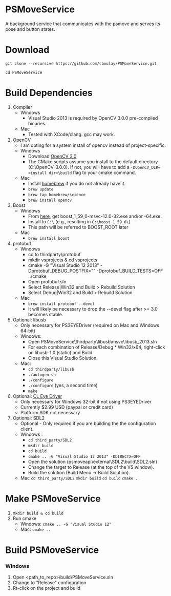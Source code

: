 # PSMoveService
A background service that communicates with the psmove and serves its pose and button states.

# Download

`git clone --recursive https://github.com/cboulay/PSMoveService.git`

`cd PSMoveService`

# Build Dependencies

1. Compiler
    * Windows
        * Visual Studio 2013 is required by OpenCV 3.0.0 pre-compiled binaries.
    * Mac
        * Tested with XCode/clang. gcc may work.
1. OpenCV
    * I am opting for a system install of opencv instead of project-specific.
    * Windows
        * Download [OpenCV 3.0](http://sourceforge.net/projects/opencvlibrary/files/opencv-win/3.0.0/opencv-3.0.0.exe/download)
        * The CMake scripts assume you install to the default directory (C:\OpenCV-3.0.0).
        If not, you will have to add a `-DOpenCV_DIR=<install dir>\build` flag to your cmake command.
    * Mac
        * Install [homebrew](http://brew.sh/) if you do not already have it.
        * `brew update`
        * `brew tap homebrew/science`
        * `brew install opencv`
1. Boost
    * Windows
        * From [here](sourceforge.net/projects/boost/files/boost-binaries/1.59.0/),
        get boost_1_59_0-msvc-12.0-32.exe and/or -64.exe.
        * Install to `C:\` (e.g., resulting in `C:\boost_1_59_0\`)
        * This path will be referred to BOOST_ROOT later
    * Mac
        * `brew install boost`
1. protobuf
    * Windows        
        * cd to thirdparty\protobuf
        * mkdir vsprojects & cd vsprojects
        * cmake -G "Visual Studio 12 2013" -Dprotobuf_DEBUG_POSTFIX="" -Dprotobuf_BUILD_TESTS=OFF ../cmake
        * Open protobuf.sln
        * Select Release|Win32 and Build > Rebuild Solution
        * Select Debug|Win32 and Build > Rebuild Solution
    * Mac
        * `brew install protobuf --devel`
        * It will likely be necessary to drop the --devel flag after >= 3.0 becomes stable.
1. Optional: libusb
    * Only necessary for PS3EYEDriver (required on Mac and Windows 64-bit)
    * Windows:
        * Open PSMoveService\thirdparty\libusb\msvc\libusb_2013.sln
        * For each combination of Release/Debug * Win32/x64, right-click on libusb-1.0 (static) and Build.
        * Close this Visual Studio Solution.
    * Mac:
        * `cd thirdparty/libusb`
        * `./autogen.sh`
        * `./configure`
        * `./configure` (yes, a second time)
        * `make`
1. Optional: [CL Eye Driver](https://codelaboratories.com/products/eye/driver/)
    * Only necessary for Windows 32-bit if not using PS3EYEDriver
    * Currently $2.99 USD (paypal or credit card)
    * Platform SDK not necessary    
1. Optional: SDL2
    * Optional - Only required if you are building the the configuration client.
    * Windows :
        * `cd third_party/SDL2`
        * `mkdir build`
        * `cd build`
        * `cmake .. -G "Visual Studio 12 2013" -DDIRECTX=OFF`
        * Open the solution (psmoveapi\external\SDL2\build\SDL2.sln)
        * Change the target to Release (at the top of the VS window).
        * Build the solution (Build Menu -> Build Solution).            
    * Mac
        `cd third_party/SDL2`
        `mkdir build`
        `cd build`
        `cmake ..`
   
# Make PSMoveService

1. `mkdir build & cd build`
1. Run cmake
    * Windows: `cmake .. -G "Visual Studio 12"`
    * Mac: `cmake ..`

# Build PSMoveService

### Windows

1. Open <path_to_repo>\build\PSMoveService.sln
1. Change to "Release" configuration
1. Rt-click on the project and build